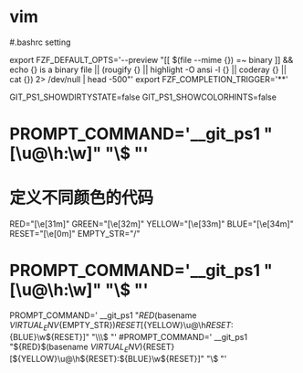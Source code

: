 # vim


#.bashrc setting

export FZF_DEFAULT_OPTS='--preview "[[ $(file --mime {}) =~ binary ]] && echo {} is a binary file || (rougify {}  || highlight -O ansi -l {} || coderay {} || cat {}) 2> /dev/null | head -500"'
export FZF_COMPLETION_TRIGGER='**'

GIT_PS1_SHOWDIRTYSTATE=false
GIT_PS1_SHOWCOLORHINTS=false
# PROMPT_COMMAND='__git_ps1 "[\u@\h:\w]" "\\\$ "'
# 定义不同颜色的代码
RED="\[\e[31m\]"
GREEN="\[\e[32m\]"
YELLOW="\[\e[33m\]"
BLUE="\[\e[34m\]"
RESET="\[\e[0m\]"
EMPTY_STR="/"
# PROMPT_COMMAND='__git_ps1 "[\u@\h:\w]" "\\\$ "'
PROMPT_COMMAND=' __git_ps1 "${RED}$(basename ${VIRTUAL_ENV}${EMPTY_STR})${RESET} [${YELLOW}\u@\h${RESET}:${BLUE}\w${RESET}]" "\\\$ "'
#PROMPT_COMMAND=' __git_ps1 "${RED}$(basename ${VIRTUAL_ENV})${RESET} [${YELLOW}\u@\h${RESET}:${BLUE}\w${RESET}]" "\\\$ "'


